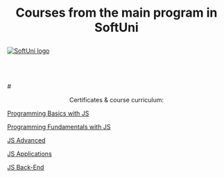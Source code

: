 # <p align="center"> Courses from the main program in SoftUni <p>

<a href="https://softuni.bg/trainings/courses" rel="Courses"> ![SoftUni logo][logo] </a>

[logo]: http://innovationstarterbox.bg/wp-content/uploads/2016/05/Softuni_logo_trasparent.png "Logo Title Text 2"

<br/>
<br/>
<br/>
# <p align="center"> Certificates & course curriculum: <p>

[Programming Basics with JS](https://softuni.bg/certificates/details/84153/023b0744)

[Programming Fundamentals with JS](https://softuni.bg/certificates/details/96760/ade28d48)

[JS Advanced](https://softuni.bg/certificates/details/98260/3c4d4176)

[JS Applications](https://softuni.bg/certificates/details/105543/ab39a1ce)

[JS Back-End](https://softuni.bg/certificates/details/113221/cc5354dd)

